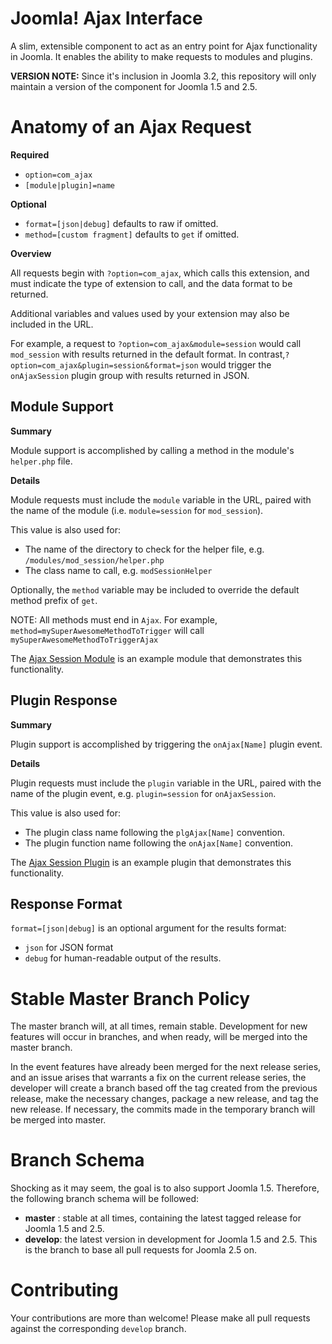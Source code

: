 Joomla! Ajax Interface
========
A slim, extensible component to act as an entry point for Ajax functionality in Joomla. It enables the ability to make requests to modules and plugins.

**VERSION NOTE:** Since it's inclusion in Joomla 3.2, this repository will only maintain a version of the component for Joomla 1.5 and 2.5.

Anatomy of an Ajax Request
==========================
**Required**

- `option=com_ajax`
- `[module|plugin]=name`

**Optional**

- `format=[json|debug]` defaults to raw if omitted.
- `method=[custom fragment]` defaults to `get` if omitted.

**Overview**

All requests begin with `?option=com_ajax`, which calls this extension, and must indicate the type of extension to call, and the data format to be returned.

Additional variables and values used by your extension may also be included in the URL.

For example, a request to `?option=com_ajax&module=session` would call `mod_session` with results returned in the default format. In contrast,`?option=com_ajax&plugin=session&format=json` would trigger the `onAjaxSession` plugin group with results returned in JSON.

Module Support
---------------
**Summary**

Module support is accomplished by calling a method in the module's `helper.php` file.

**Details**

Module requests must include the `module` variable in the URL, paired with the name of the module (i.e. `module=session` for `mod_session`).

This value is also used for:
- The name of the directory to check for the helper file, e.g. `/modules/mod_session/helper.php`
- The class name to call, e.g. `modSessionHelper`

Optionally, the `method` variable may be included to override the default method prefix of `get`. 

NOTE: All methods must end in `Ajax`. For example, `method=mySuperAwesomeMethodToTrigger` will call `mySuperAwesomeMethodToTriggerAjax`

The [Ajax Session Module](https://github.com/Joomla-Ajax-Interface/Ajax-Session-Module) is an example module that demonstrates this functionality.

Plugin Response
---------------
**Summary**

Plugin support is accomplished by triggering the `onAjax[Name]` plugin event.

**Details**

Plugin requests must include the `plugin` variable in the URL, paired with the name of the plugin event, e.g. `plugin=session` for `onAjaxSession`.

This value is also used for:
- The plugin class name following the `plgAjax[Name]` convention.
- The plugin function name following the `onAjax[Name]` convention.


The [Ajax Session Plugin](https://github.com/Joomla-Ajax-Interface/Ajax-Session-Plugin) is an example plugin that demonstrates this functionality.

Response Format
---------------
`format=[json|debug]` is an optional argument for the results format:
- `json` for JSON format
- `debug` for human-readable output of the results.

Stable Master Branch Policy
====================
The master branch will, at all times, remain stable. Development for new features will occur in branches, and when ready, will be merged into the master branch.

In the event features have already been merged for the next release series, and an issue arises that warrants a fix on the current release series, the developer will create a branch based off the tag created from the previous release, make the necessary changes, package a new release, and tag the new release. If necessary, the commits made in the temporary branch will be merged into master.

Branch Schema
==============
Shocking as it may seem, the goal is to also support Joomla 1.5. Therefore, the following branch schema will be followed:
* __master__ :  stable at all times, containing the latest tagged release for Joomla 1.5 and 2.5.
* __develop__: the latest version in development for Joomla 1.5 and 2.5. This is the branch to base all pull requests for Joomla 2.5 on.

Contributing
====================
Your contributions are more than welcome! Please make all pull requests against the corresponding `develop` branch.